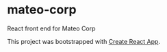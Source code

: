 # mateo-corp

React front end for Mateo Corp

This project was bootstrapped with [Create React App](https://github.com/facebook/create-react-app).
